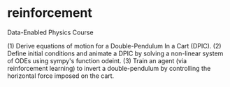 # reinforcement
Data-Enabled Physics Course

(1) Derive equations of motion for a Double-Pendulum In a Cart (DPIC).
(2) Define initial conditions and animate a DPIC by solving a non-linear system of ODEs using sympy's function odeint.
(3) Train an agent (via reinforcement learning) to invert a double-pendulum by controlling the horizontal force imposed on the cart. 
